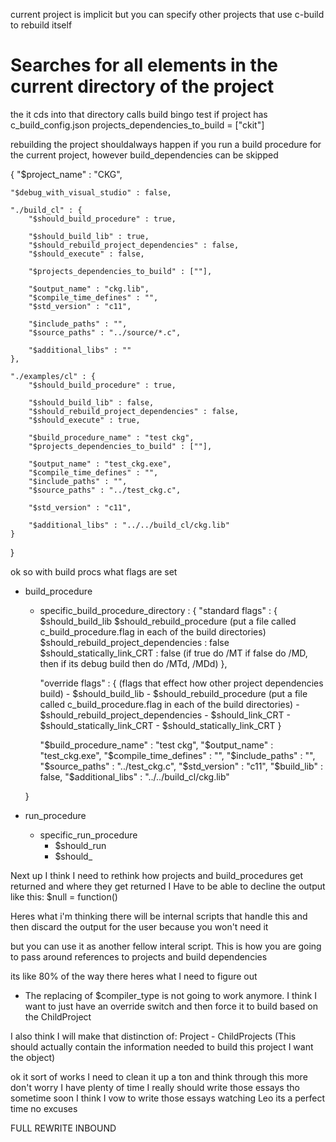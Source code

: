 current project is implicit but you can specify other projects that use c-build to rebuild itself

# Searches for all elements in the current directory of the project
the it cds into that directory calls build bingo
test if project has c_build_config.json
projects_dependencies_to_build = ["ckit"]

rebuilding the project shouldalways happen if you run a build procedure for the current project, however build_dependencies can be skipped

{
    "$project_name" : "CKG",

    "$debug_with_visual_studio" : false,

    "./build_cl" : {
        "$should_build_procedure" : true,
        
        "$should_build_lib" : true,
        "$should_rebuild_project_dependencies" : false,
        "$should_execute" : false,

        "$projects_dependencies_to_build" : [""],

        "$output_name" : "ckg.lib",
        "$compile_time_defines" : "",
        "$std_version" : "c11",

        "$include_paths" : "",
        "$source_paths" : "../source/*.c",

        "$additional_libs" : ""
    },

    "./examples/cl" : {
        "$should_build_procedure" : true,

        "$should_build_lib" : false,
        "$should_rebuild_project_dependencies" : false,
        "$should_execute" : true,

        "$build_procedure_name" : "test ckg",
        "$projects_dependencies_to_build" : [""],

        "$output_name" : "test_ckg.exe",
        "$compile_time_defines" : "",
        "$include_paths" : "",
        "$source_paths" : "../test_ckg.c",

        "$std_version" : "c11",

        "$additional_libs" : "../../build_cl/ckg.lib"
    }


}




ok so with build procs what flags are set
- build_procedure
    - specific_build_procedure_directory : {
        "standard flags" : {
            $should_build_lib
            $should_rebuild_procedure (put a file called c_build_procedure.flag in each of the build directories)
            $should_rebuild_project_dependencies : false
            $should_statically_link_CRT : false (if true do /MT if false do /MD, then if its debug build then do /MTd, /MDd)
        },

        "override flags" : { (flags that effect how other project dependencies build)
            - $should_build_lib
            - $should_rebuild_procedure (put a file called c_build_procedure.flag in each of the build directories)
            - $should_rebuild_project_dependencies
            - $should_link_CRT
                - $should_statically_link_CRT
                - $should_statically_link_CRT
        }


        "$build_procedure_name" : "test ckg",
        "$output_name" : "test_ckg.exe",
        "$compile_time_defines" : "",
        "$include_paths" : "",
        "$source_paths" : "../test_ckg.c",
        "$std_version" : "c11",
        "$build_lib" : false,
        "$additional_libs" : "../../build_cl/ckg.lib"



    }



- run_procedure
    - specific_run_procedure
        - $should_run
        - $should_




Next up I think I need to rethink how projects and build_procedures get returned and where they get returned
I Have to be able to decline the output like this:
    $null = function()

Heres what i'm thinking there will be internal scripts that handle this and then discard the output for the user because you won't need it

but you can use it as another fellow interal script. This is how you are going to pass around references to projects and build dependencies


its like 80% of the way there heres what I need to figure out
- The replacing of $compiler_type is not going to work anymore. I think I want to just have an override switch and then force it to build
based on the ChildProject

I also think I will make that distinction of:
    Project 
    - ChildProjects (This should actually contain the information needed to build this project I want the object)

ok it sort of works I need to clean it up a ton and think through this more don't worry I have plenty of time
I really should write those essays tho sometime soon I think I vow to write those essays watching Leo its a perfect time no excuses


FULL REWRITE INBOUND